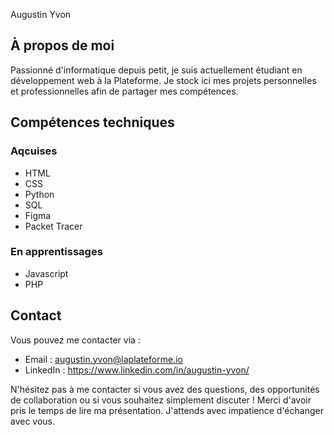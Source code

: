 Augustin Yvon

## À propos de moi
Passionné d'informatique depuis petit, je suis actuellement étudiant en développement web à la Plateforme. Je stock ici mes projets personnelles et professionnelles afin de partager mes compétences.

## Compétences techniques
### Aqcuises
- HTML
- CSS
- Python
- SQL
- Figma
- Packet Tracer

### En apprentissages
- Javascript
- PHP

## Contact
Vous pouvez me contacter via :

- Email : augustin.yvon@laplateforme.io
- LinkedIn : https://www.linkedin.com/in/augustin-yvon/ 

N'hésitez pas à me contacter si vous avez des questions, des opportunités de collaboration ou si vous souhaitez simplement discuter !
Merci d'avoir pris le temps de lire ma présentation. J'attends avec impatience d'échanger avec vous.
